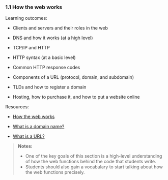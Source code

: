 ### 1.1 How the web works

Learning outcomes:

- Clients and servers and their roles in the web

- DNS and how it works (at a high level)

- TCP/IP and HTTP

- HTTP syntax (at a basic level)

- Common HTTP response codes

- Components of a URL (protocol, domain, and subdomain)

- TLDs and how to register a domain

- Hosting, how to purchase it, and how to put a website online

Resources:

- [How the web works](https://developer.mozilla.org/en-US/docs/Learn/Getting_started_with_the_web/How_the_Web_works)

- [What is a domain name?](https://developer.mozilla.org/en-US/docs/Learn/Common_questions/Web_mechanics/What_is_a_domain_name)

- [What is a URL?](https://developer.mozilla.org/en-US/docs/Learn/Common_questions/Web_mechanics/What_is_a_URL)

> **Notes:**
>
> - One of the key goals of this section is a high-level understanding of how the web functions behind the code that students write.
> - Students should also gain a vocabulary to start talking about how the web functions precisely.
